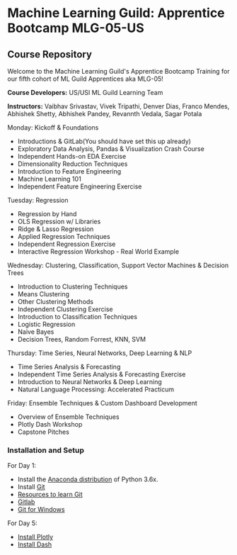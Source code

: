 # Machine Learning Guild: Apprentice Bootcamp MLG-05-US

## Course Repository

Welcome to the Machine Learning Guild's Apprentice Bootcamp Training
for our fifth cohort of ML Guild Apprentices aka MLG-05!

**Course Developers:** US/USI ML Guild Learning Team

**Instructors:** Vaibhav Srivastav, Vivek Tripathi, Denver Dias, Franco Mendes, Abhishek Shetty, Abhishek Pandey, Revannth Vedala, Sagar Potala


Monday: Kickoff & Foundations

* Introductions & GitLab(You should have set this up already)
* Exploratory Data Analysis, Pandas & Visualization Crash Course
* Independent Hands-on EDA Exercise
* Dimensionality Reduction Techniques
* Introduction to Feature Engineering
* Machine Learning 101
* Independent Feature Engineering Exercise

Tuesday: Regression
* Regression by Hand
* OLS Regression w/ Libraries
* Ridge & Lasso Regression
* Applied Regression Techniques
* Independent Regression Exercise
* Interactive Regression Workshop - Real World Example

Wednesday: Clustering, Classification, Support Vector Machines & Decision Trees
* Introduction to Clustering Techniques
* Means Clustering
* Other Clustering Methods
* Independent Clustering Exercise
* Introduction to Classification Techniques
* Logistic Regression
* Naive Bayes
* Decision Trees, Random Forrest, KNN, SVM

Thursday: Time Series, Neural Networks, Deep Learning & NLP
* Time Series Analysis & Forecasting 
* Independent Time Series Analysis & Forecasting Exercise
* Introduction to Neural Networks & Deep Learning
* Natural Language Processing: Accelerated Practicum

Friday: Ensemble Techniques & Custom Dashboard Development
* Overview of Ensemble Techniques
* Plotly Dash Workshop
* Capstone Pitches

### Installation and Setup
For Day 1:
* Install the [Anaconda distribution](http://continuum.io/downloads) of Python 3.6x.
* Install [Git](http://git-scm.com/book/en/v2/Getting-Started-Installing-Git)
* [Resources to learn Git](https://try.github.io/)
* [Gitlab](https://docs.gitlab.com/ee/university/)
* [Git for Windows](https://gitforwindows.org/)

For Day 5:
* [Install Plotly](https://anaconda.org/plotly/plotly)
* [Install Dash](https://anaconda.org/plotly/dash)

